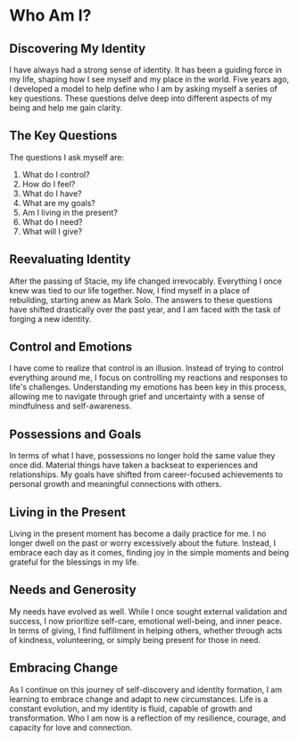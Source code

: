 # Who Am I?

## Discovering My Identity

I have always had a strong sense of identity. It has been a guiding force in my life, shaping how I
see myself and my place in the world. Five years ago, I developed a model to help define who I am
by asking myself a series of key questions. These questions delve deep into different aspects of my
being and help me gain clarity.


## The Key Questions

The questions I ask myself are:

1. What do I control?
2. How do I feel?
3. What do I have?
4. What are my goals?
5. Am I living in the present?
6. What do I need?
7. What will I give?


## Reevaluating Identity

After the passing of Stacie, my life changed irrevocably. Everything I once knew was tied to our
life together. Now, I find myself in a place of rebuilding, starting anew as Mark Solo. The answers
to these questions have shifted drastically over the past year, and I am faced with the task of
forging a new identity.


## Control and Emotions

I have come to realize that control is an illusion. Instead of trying to control everything around
me, I focus on controlling my reactions and responses to life's challenges. Understanding my
emotions has been key in this process, allowing me to navigate through grief and uncertainty with a
sense of mindfulness and self-awareness.


## Possessions and Goals

In terms of what I have, possessions no longer hold the same value they once did. Material things
have taken a backseat to experiences and relationships. My goals have shifted from career-focused
achievements to personal growth and meaningful connections with others.


## Living in the Present

Living in the present moment has become a daily practice for me. I no longer dwell on the past or
worry excessively about the future. Instead, I embrace each day as it comes, finding joy in the
simple moments and being grateful for the blessings in my life.


## Needs and Generosity

My needs have evolved as well. While I once sought external validation and success, I now prioritize
self-care, emotional well-being, and inner peace. In terms of giving, I find fulfillment in helping
others, whether through acts of kindness, volunteering, or simply being present for those in need.


## Embracing Change

As I continue on this journey of self-discovery and identity formation, I am learning to embrace
change and adapt to new circumstances. Life is a constant evolution, and my identity is fluid,
capable of growth and transformation. Who I am now is a reflection of my resilience, courage, and
capacity for love and connection.